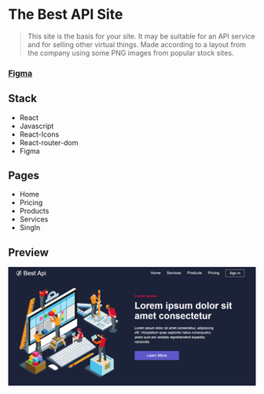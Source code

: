 # The Best API Site

> This site is the basis for your site. 
> It may be suitable for an API service and for 
> selling other virtual things. Made according to a 
> layout from the company using some PNG images from popular stock sites.

### [Figma](https://www.figma.com/file/08blRg6xP7rsoXD8lNTtR5/Untitled?node-id=0-1&t=ULXiMZae6heNsJb8-0 "Layout Figma")

## Stack

- React
- Javascript
- React-Icons
- React-router-dom
- Figma

## Pages

- Home
- Pricing
- Products
- Services
- SingIn

## Preview

![Preview](https://github.com/Pavel-Parkhomenko/BestApi-Site/blob/master/preview/img.png "Home")
